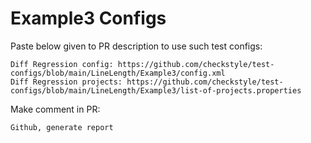 # Example3 Configs
Paste below given to PR description to use such test configs:
```
Diff Regression config: https://github.com/checkstyle/test-configs/blob/main/LineLength/Example3/config.xml
Diff Regression projects: https://github.com/checkstyle/test-configs/blob/main/LineLength/Example3/list-of-projects.properties
```
Make comment in PR:
```
Github, generate report
```
